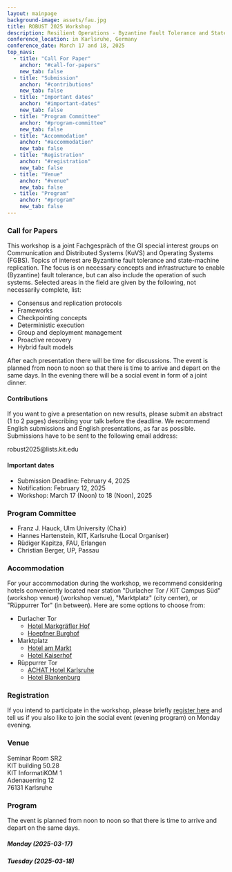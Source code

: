 ```yaml
---
layout: mainpage
background-image: assets/fau.jpg
title: ROBUST 2025 Workshop
description: Resilient Operations - Byzantine Fault Tolerance and State-Machine Replication
conference_location: in Karlsruhe, Germany
conference_date: March 17 and 18, 2025
top_navs:
  - title: "Call For Paper"
    anchor: "#call-for-papers"
    new_tab: false
  - title: "Submission"
    anchor: "#contributions"
    new_tab: false
  - title: "Important dates"
    anchor: "#important-dates"
    new_tab: false
  - title: "Program Committee"
    anchor: "#program-committee"
    new_tab: false
  - title: "Accommodation"
    anchor: "#accommodation"
    new_tab: false
  - title: "Registration"
    anchor: "#registration"
    new_tab: false
  - title: "Venue"
    anchor: "#venue"
    new_tab: false
  - title: "Program"
    anchor: "#program"
    new_tab: false
---
```


### Call for Papers

This workshop is a joint Fachgespräch of the GI special interest groups on Communication and Distributed Systems (KuVS) and Operating Systems (FGBS).
Topics of interest are Byzantine fault tolerance and state-machine replication.
The focus is on necessary concepts and infrastructure to enable (Byzantine) fault tolerance, but can also include the operation of such systems.
Selected areas in the field are given by the following, not necessarily complete, list:


* Consensus and replication protocols
* Frameworks
* Checkpointing concepts
* Deterministic execution
* Group and deployment management
* Proactive recovery
* Hybrid fault models

<!-- * System support for blockchain
* System support for resource-limited devices and blockchain
* Resilient agreement protocols
* Trusted execution for improved resilience of decentralized infrastructures
* Blockchain consistency
* Cryptocurrency attacks and incentives
* Smart contract performance and security
* Blockchain soft and hard forks
* Anonymity and confidentiality in distributed ledgers
* Governance of distributed ledgers
* Scalability of distributed ledgers
* Use cases
* Novel application scenarios -->

After each presentation there will be time for discussions.
The event is planned from noon to noon so that there is time to arrive and depart on the same days.
In the evening there will be a social event in form of a joint dinner.

#### Contributions

If you want to give a presentation on new results, please submit an abstract (1 to 2 pages) describing your talk before the deadline.
We recommend English submissions and English presentations, as far as possible.
Submissions have to be sent to the following email address:

robust2025<span style="display: none">submission</span>@<span style="display: none">mailing</span>lists.kit.edu

#### Important dates

* Submission Deadline: February 4, 2025
* Notification: February 12, 2025
* Workshop: March 17 (Noon) to 18 (Noon), 2025

### Program Committee


* Franz J. Hauck, Ulm University (Chair)
* Hannes Hartenstein, KIT, Karlsruhe (Local Organiser)
* Rüdiger Kapitza, FAU, Erlangen
* Christian Berger, UP, Passau


### Accommodation

For your accommodation during the workshop, we recommend considering hotels conveniently located near station "Durlacher Tor / KIT Campus Süd" (workshop venue)
(workshop venue), "Marktplatz" (city center), or "Rüppurrer Tor" (in between).
Here are some options to choose from:

* Durlacher Tor
    + [Hotel Markgräfler Hof](https://hotel-markgraefler-hof.de/)
    + [Hoepfner Burghof](https://hoepfner-burghof.com/)
* Marktplatz
    + [Hotel am Markt](https://www.hotelammarkt.de/)
    + [Hotel Kaiserhof](https://hotelkaiserhof-ka.de/)
* Rüppurrer Tor
    + [ACHAT Hotel Karlsruhe](https://achat-hotels.com/hotels/karlsruhe-city)
    + [Hotel Blankenburg](https://hotelblankenburg-karlsruhe.de/)



### Registration

If you intend to participate in the workshop, please briefly [register here](https://www.betriebssysteme.org/aktivitaeten/treffen/robust2025/) and tell us if you also like to join the social event (evening program) on Monday evening.


### Venue

Seminar Room SR2 \
KIT building 50.28 \
KIT InformatiKOM 1 \
Adenauerring 12 \
76131 Karlsruhe



### Program
The event is planned from noon to noon so that there is time to arrive and depart on the same days.

##### Monday (2025-03-17)

##### Tuesday (2025-03-18)
